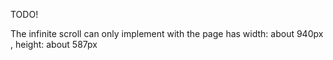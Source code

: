TODO!

The infinite scroll can only implement with the page has width: about 940px , height: about 587px